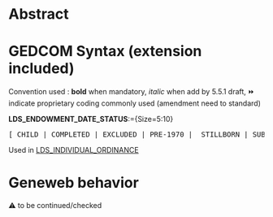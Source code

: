 ﻿# Abstract

# GEDCOM Syntax (extension included)
Convention used : **bold** when mandatory, _italic_ when add by 5.5.1 draft, &#x23E9; indicate proprietary coding commonly used (amendment need to standard)<br />

**LDS_ENDOWMENT_DATE_STATUS**:={Size=5:10}
<pre>
[ CHILD | COMPLETED | EXCLUDED | PRE-1970 |  STILLBORN | SUBMITTED | UNCLEARED ]
</pre>
Used in <a href=Ged.LDS_INDIVIDUAL_ORDINANCE.md>LDS_INDIVIDUAL_ORDINANCE</a><br />

# Geneweb behavior


:warning: to be continued/checked

